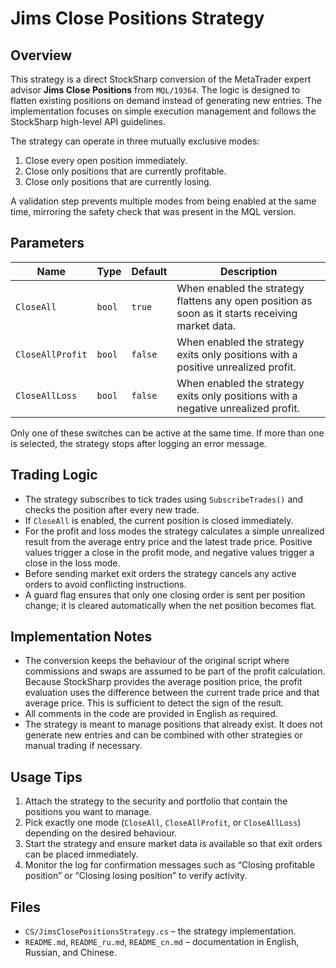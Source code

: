 # Jims Close Positions Strategy

## Overview
This strategy is a direct StockSharp conversion of the MetaTrader expert advisor **Jims Close Positions** from `MQL/19364`. The logic is designed to flatten existing positions on demand instead of generating new entries. The implementation focuses on simple execution management and follows the StockSharp high-level API guidelines.

The strategy can operate in three mutually exclusive modes:
1. Close every open position immediately.
2. Close only positions that are currently profitable.
3. Close only positions that are currently losing.

A validation step prevents multiple modes from being enabled at the same time, mirroring the safety check that was present in the MQL version.

## Parameters
| Name | Type | Default | Description |
|------|------|---------|-------------|
| `CloseAll` | `bool` | `true` | When enabled the strategy flattens any open position as soon as it starts receiving market data. |
| `CloseAllProfit` | `bool` | `false` | When enabled the strategy exits only positions with a positive unrealized profit. |
| `CloseAllLoss` | `bool` | `false` | When enabled the strategy exits only positions with a negative unrealized profit. |

Only one of these switches can be active at the same time. If more than one is selected, the strategy stops after logging an error message.

## Trading Logic
- The strategy subscribes to tick trades using `SubscribeTrades()` and checks the position after every new trade.
- If `CloseAll` is enabled, the current position is closed immediately.
- For the profit and loss modes the strategy calculates a simple unrealized result from the average entry price and the latest trade price. Positive values trigger a close in the profit mode, and negative values trigger a close in the loss mode.
- Before sending market exit orders the strategy cancels any active orders to avoid conflicting instructions.
- A guard flag ensures that only one closing order is sent per position change; it is cleared automatically when the net position becomes flat.

## Implementation Notes
- The conversion keeps the behaviour of the original script where commissions and swaps are assumed to be part of the profit calculation. Because StockSharp provides the average position price, the profit evaluation uses the difference between the current trade price and that average price. This is sufficient to detect the sign of the result.
- All comments in the code are provided in English as required.
- The strategy is meant to manage positions that already exist. It does not generate new entries and can be combined with other strategies or manual trading if necessary.

## Usage Tips
1. Attach the strategy to the security and portfolio that contain the positions you want to manage.
2. Pick exactly one mode (`CloseAll`, `CloseAllProfit`, or `CloseAllLoss`) depending on the desired behaviour.
3. Start the strategy and ensure market data is available so that exit orders can be placed immediately.
4. Monitor the log for confirmation messages such as “Closing profitable position” or “Closing losing position” to verify activity.

## Files
- `CS/JimsClosePositionsStrategy.cs` – the strategy implementation.
- `README.md`, `README_ru.md`, `README_cn.md` – documentation in English, Russian, and Chinese.
